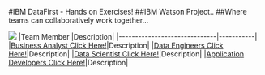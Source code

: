 #IBM DataFirst - Hands on Exercises!
##IBM Watson Project..
##Where teams can collaboratively work together...

[<img src="https://github.com/ibmdataworks/datafirst/raw/master/datascientist/media/team image.png">](https://github.com/ibmdataworks/datafirst/)
|Team Member                   |Description|
|------------------------------|-----------|
|[Business Analyst Click Here!](https://github.com/ibmdataworks/datafirst/raw/master/businessanalyst/)|Description|
|[Data Engineers Click Here!](https://github.com/ibmdataworks/datafirst/raw/master/dataengineer/)|Description|
|[Data Scientist Click Here!](https://github.com/ibmdataworks/datafirst/raw/master/datascientist/)|Description|
|[Application Developers Click Here!](https://github.com/ibmdataworks/datafirst/raw/master/appdeveloper/)|Description|


